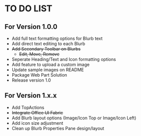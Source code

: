 # TO DO LIST

## For Version 1.0.0
- Add full text formatting options for Blurb text
- Add direct text editing to each Blurb
- ~~Add Secondary Toolbar on Blurbs~~
    - ~~Edit, Move, Remove~~ 
- Seperate Heading/Text and Icon formatting options
- Add feature to upload a custom image
- Update sample images on README
- Package Web Part Solution
- Release version 1.0

## For Version 1.x.x
- Add TopActions
- ~~Integrate Office UI Fabric~~
- Add Blurb layout options (Image/Icon Top or Image/Icon Left)
- Add icon size adjustment
- Clean up Blurb Properties Pane design/layout